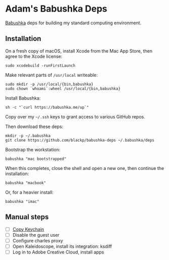 # Adam's Babushka Deps

[Babushka](http://babushka.me) deps for building my standard computing environment.

## Installation

On a fresh copy of macOS, install Xcode from the Mac App Store, then agree to the Xcode license:

```
sudo xcodebuild -runFirstLaunch
```

Make relevant parts of `/usr/local` writeable:

```
sudo mkdir -p /usr/local/{bin,babushka}
sudo chown `whoami`:wheel /usr/local/{bin,babushka}
```

Install Babushka:

```
sh -c "`curl https://babushka.me/up`"
```

Copy over my `~/.ssh` keys to grant access to various GitHub repos.

Then download these deps:

```
mkdir -p ~/.babushka
git clone https://github.com/blackp/babushka-deps ~/.babushka/deps
```

Bootstrap the workstation:

```
babushka "mac bootstrapped"
```

When this completes, close the shell and open a new one, then continue the installation:

```
babushka "macbook"
```

Or, for a heavier install:

```
babushka "imac"
```

## Manual steps

- [ ] [Copy Keychain](https://support.apple.com/kb/PH20120?locale=en_US)
- [ ] Disable the guest user
- [ ] Configure charles proxy
- [ ] Open Kaleidoscope, install its integration: ksdiff
- [ ] Log in to Adobe Creative Cloud, install apps
